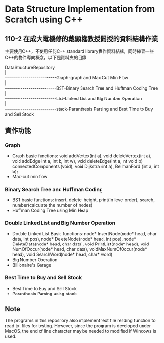# Data Structure Implementation from Scratch using C++

## 110-2 在成大電機修的戴顯權教授開授的資料結構作業
主要使用C++，不使用任何C++ standard library實作資料結構，同時練習一些C++的物件導向概念，以下是資料夾的目錄

DataStructureRepository<br />
|<br />
--------------------------Graph-graph and Max Cut Min Flow<br />
|<br />
--------------------------BST-Binary Search Tree and Huffman Coding Tree<br />
|<br />
--------------------------List-Linked List and Big Number Operation<br />
|<br />
--------------------------stack-Paranthesis Parsing and Best Time to Buy and Sell Stock<br />

## 實作功能
### Graph
* Graph basic functions: void addVertex(int a), void deleteVertex(int a), void addEdge(int a, int b, int w), void deleteEdge(int a, int void b), connectedComponents (void), void Dijkstra (int a), BellmanFord (int a, int b);
* Max-cut min flow

### Binary Search Tree and Huffman Coding
* BST basic functions: insert, delete, height, print(in level order), search, number(calculate the number of nodes)
* Huffman Coding Tree using Min Heap

### Double Linked List and Big Number Operation
* Double Linked List Basic functions: node* InsertNode(node* head, char data, int pos), node* DeleteNode(node* head, int pos), node* DeleteData(node* head, char data), void PrintList(node* head), void NumOfOccur(node* head, char data), voidMaxNumOfOccur(node* head), void SearchWord(node* head, char* word)
* Big Number Operation
* Billionaire's Garage

### Best Time to Buy and Sell Stock
* Best Time to Buy and Sell Stock
* Paranthesis Parsing using stack

## Note
The programs in this repository also implement text file reading function to read txt files for testing. However, since the program is developed under MacOS, the end of line character may be needed to modified if Windows is used.
